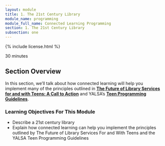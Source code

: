 ```yaml
---
layout: module
title: 1. The 21st Century Library
module_name: programming
module_full_name: Connected Learning Programming
section: 1. The 21st Century Library
subsection: one
---
```


{% include license.html %}

<p class="time">30 minutes</p>

## Section Overview

<p class="summary">In this section, we’ll talk about how connected learning will help you implement many of the principles outlined in <b><a href="http://www.ala.org/yaforum/future-library-services-and-teens-project-report">The Future of Library Services for and with Teens: A Call to Action</a></b> and YALSA’s <b><a href="http://www.ala.org/yalsa/teen-programming-guidelines">Teen Programming Guidelines</a></b>.</p> 

### Learning Objectives For This Module

<ul class="fancy">
	<li>Describe a 21st century library</li>
	<li>Explain how connected learning can help you implement the principles outlined by The Future of Library Services For and With Teens and the YALSA Teen Programming Guidelines</li>
</ul>


